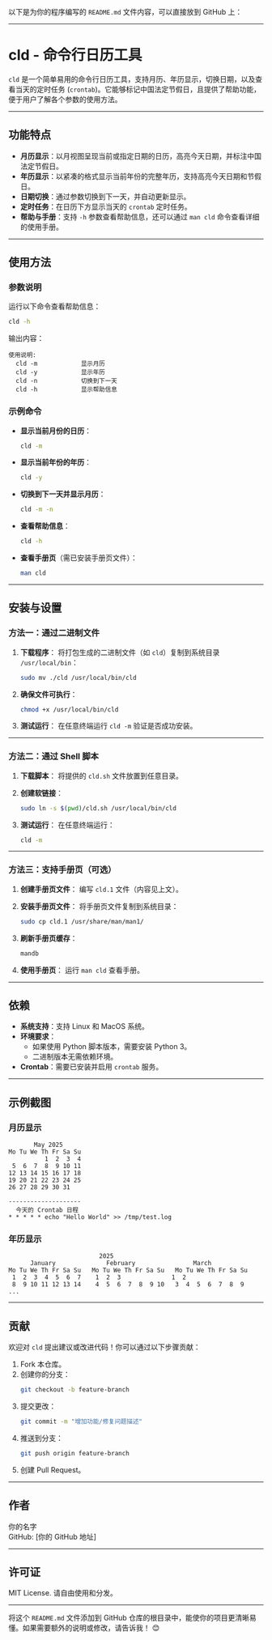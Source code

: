 以下是为你的程序编写的 `README.md` 文件内容，可以直接放到 GitHub 上：

---

# cld - 命令行日历工具

`cld` 是一个简单易用的命令行日历工具，支持月历、年历显示，切换日期，以及查看当天的定时任务 (`crontab`)。它能够标记中国法定节假日，且提供了帮助功能，便于用户了解各个参数的使用方法。

---

## 功能特点

- **月历显示**：以月视图呈现当前或指定日期的日历，高亮今天日期，并标注中国法定节假日。
- **年历显示**：以紧凑的格式显示当前年份的完整年历，支持高亮今天日期和节假日。
- **日期切换**：通过参数切换到下一天，并自动更新显示。
- **定时任务**：在日历下方显示当天的 `crontab` 定时任务。
- **帮助与手册**：支持 `-h` 参数查看帮助信息，还可以通过 `man cld` 命令查看详细的使用手册。

---

## 使用方法

### 参数说明
运行以下命令查看帮助信息：
```bash
cld -h
```
输出内容：
```
使用说明:
  cld -m            显示月历
  cld -y            显示年历
  cld -n            切换到下一天
  cld -h            显示帮助信息
```

### 示例命令
- **显示当前月份的日历**：
  ```bash
  cld -m
  ```

- **显示当前年份的年历**：
  ```bash
  cld -y
  ```

- **切换到下一天并显示月历**：
  ```bash
  cld -m -n
  ```

- **查看帮助信息**：
  ```bash
  cld -h
  ```

- **查看手册页**（需已安装手册页文件）：
  ```bash
  man cld
  ```

---

## 安装与设置

### 方法一：通过二进制文件
1. **下载程序**：
   将打包生成的二进制文件（如 `cld`）复制到系统目录 `/usr/local/bin`：
   ```bash
   sudo mv ./cld /usr/local/bin/cld
   ```

2. **确保文件可执行**：
   ```bash
   chmod +x /usr/local/bin/cld
   ```

3. **测试运行**：
   在任意终端运行 `cld -m` 验证是否成功安装。

---

### 方法二：通过 Shell 脚本
1. **下载脚本**：
   将提供的 `cld.sh` 文件放置到任意目录。

2. **创建软链接**：
   ```bash
   sudo ln -s $(pwd)/cld.sh /usr/local/bin/cld
   ```

3. **测试运行**：
   在任意终端运行：
   ```bash
   cld -m
   ```

---

### 方法三：支持手册页（可选）
1. **创建手册页文件**：
   编写 `cld.1` 文件（内容见上文）。

2. **安装手册页文件**：
   将手册页文件复制到系统目录：
   ```bash
   sudo cp cld.1 /usr/share/man/man1/
   ```

3. **刷新手册页缓存**：
   ```bash
   mandb
   ```

4. **使用手册页**：
   运行 `man cld` 查看手册。

---

## 依赖
- **系统支持**：支持 Linux 和 MacOS 系统。
- **环境要求**：
  - 如果使用 Python 脚本版本，需要安装 Python 3。
  - 二进制版本无需依赖环境。
- **Crontab**：需要已安装并启用 `crontab` 服务。

---

## 示例截图

### 月历显示
```
       May 2025       
Mo Tu We Th Fr Sa Su
          1  2  3  4 
 5  6  7  8  9 10 11 
12 13 14 15 16 17 18 
19 20 21 22 23 24 25 
26 27 28 29 30 31    

--------------------
  今天的 Crontab 日程  
* * * * * echo "Hello World" >> /tmp/test.log
```

### 年历显示
```
                         2025                         
      January              February                March         
Mo Tu We Th Fr Sa Su   Mo Tu We Th Fr Sa Su   Mo Tu We Th Fr Sa Su
 1  2  3  4  5  6  7    1  2  3              1  2               
 8  9 10 11 12 13 14    4  5  6  7  8  9 10   3  4  5  6  7  8  9
...
```

---

## 贡献

欢迎对 `cld` 提出建议或改进代码！你可以通过以下步骤贡献：

1. Fork 本仓库。
2. 创建你的分支：
   ```bash
   git checkout -b feature-branch
   ```
3. 提交更改：
   ```bash
   git commit -m "增加功能/修复问题描述"
   ```
4. 推送到分支：
   ```bash
   git push origin feature-branch
   ```
5. 创建 Pull Request。

---

## 作者

你的名字  
GitHub: [你的 GitHub 地址]

---

## 许可证

MIT License. 请自由使用和分发。

---

将这个 `README.md` 文件添加到 GitHub 仓库的根目录中，能使你的项目更清晰易懂。如果需要额外的说明或修改，请告诉我！ 😊
